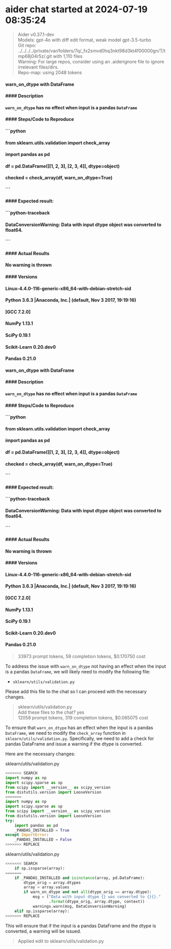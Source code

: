 
# aider chat started at 2024-07-19 08:35:24

> Aider v0.37.1-dev  
> Models: gpt-4o with diff edit format, weak model gpt-3.5-turbo  
> Git repo: ../../../../private/var/folders/7q/_fx2smvd0hq3nkt98d3kt4f00000gn/T/tmp68j04r5z/.git with 1,110 files  
> Warning: For large repos, consider using an .aiderignore file to ignore irrelevant files/dirs.  
> Repo-map: using 2048 tokens  

#### warn_on_dtype with DataFrame  
#### #### Description  
####   
#### ``warn_on_dtype`` has no effect when input is a pandas ``DataFrame``  
####   
#### #### Steps/Code to Reproduce  
#### ```python  
#### from sklearn.utils.validation import check_array  
#### import pandas as pd  
#### df = pd.DataFrame([[1, 2, 3], [2, 3, 4]], dtype=object)  
#### checked = check_array(df, warn_on_dtype=True)  
#### ```  
####   
#### #### Expected result:   
####   
#### ```python-traceback  
#### DataConversionWarning: Data with input dtype object was converted to float64.  
#### ```  
####   
#### #### Actual Results  
#### No warning is thrown  
####   
#### #### Versions  
#### Linux-4.4.0-116-generic-x86_64-with-debian-stretch-sid  
#### Python 3.6.3 |Anaconda, Inc.| (default, Nov  3 2017, 19:19:16)   
#### [GCC 7.2.0]  
#### NumPy 1.13.1  
#### SciPy 0.19.1  
#### Scikit-Learn 0.20.dev0  
#### Pandas 0.21.0  
####   
#### warn_on_dtype with DataFrame  
#### #### Description  
####   
#### ``warn_on_dtype`` has no effect when input is a pandas ``DataFrame``  
####   
#### #### Steps/Code to Reproduce  
#### ```python  
#### from sklearn.utils.validation import check_array  
#### import pandas as pd  
#### df = pd.DataFrame([[1, 2, 3], [2, 3, 4]], dtype=object)  
#### checked = check_array(df, warn_on_dtype=True)  
#### ```  
####   
#### #### Expected result:   
####   
#### ```python-traceback  
#### DataConversionWarning: Data with input dtype object was converted to float64.  
#### ```  
####   
#### #### Actual Results  
#### No warning is thrown  
####   
#### #### Versions  
#### Linux-4.4.0-116-generic-x86_64-with-debian-stretch-sid  
#### Python 3.6.3 |Anaconda, Inc.| (default, Nov  3 2017, 19:19:16)   
#### [GCC 7.2.0]  
#### NumPy 1.13.1  
#### SciPy 0.19.1  
#### Scikit-Learn 0.20.dev0  
#### Pandas 0.21.0  
####  
> 33973 prompt tokens, 59 completion tokens, $0.170750 cost  

To address the issue with `warn_on_dtype` not having an effect when the input is a pandas `DataFrame`, we will likely need to modify the following file:

- `sklearn/utils/validation.py`

Please add this file to the chat so I can proceed with the necessary changes.

> sklearn/utils/validation.py  
> Add these files to the chat? yes  
> 12058 prompt tokens, 319 completion tokens, $0.065075 cost  

To ensure that `warn_on_dtype` has an effect when the input is a pandas `DataFrame`, we need to modify the `check_array` function in `sklearn/utils/validation.py`. Specifically, we need to add a check for pandas DataFrame and issue a warning if the dtype is converted.

Here are the necessary changes:

sklearn/utils/validation.py
```python
<<<<<<< SEARCH
import numpy as np
import scipy.sparse as sp
from scipy import __version__ as scipy_version
from distutils.version import LooseVersion
=======
import numpy as np
import scipy.sparse as sp
from scipy import __version__ as scipy_version
from distutils.version import LooseVersion
try:
    import pandas as pd
    _PANDAS_INSTALLED = True
except ImportError:
    _PANDAS_INSTALLED = False
>>>>>>> REPLACE
```

sklearn/utils/validation.py
```python
<<<<<<< SEARCH
    if sp.issparse(array):
=======
    if _PANDAS_INSTALLED and isinstance(array, pd.DataFrame):
        dtype_orig = array.dtypes
        array = array.values
        if warn_on_dtype and not all(dtype_orig == array.dtype):
            msg = ("Data with input dtype {} was converted to {}{}."
                   .format(dtype_orig, array.dtype, context))
            warnings.warn(msg, DataConversionWarning)
    elif sp.issparse(array):
>>>>>>> REPLACE
```

This will ensure that if the input is a pandas DataFrame and the dtype is converted, a warning will be issued.

> Applied edit to sklearn/utils/validation.py  

